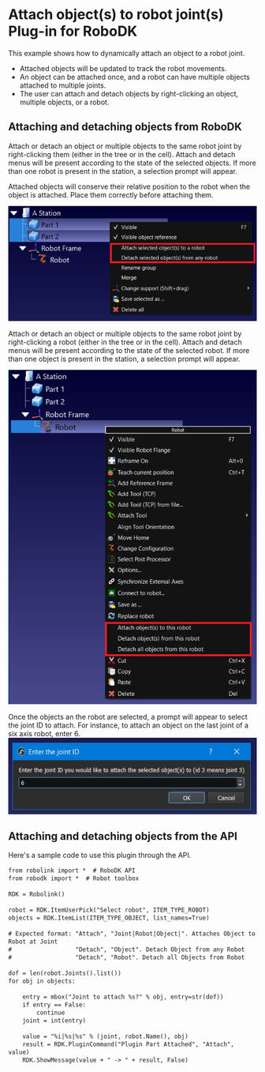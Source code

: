 Attach object(s) to robot joint(s) Plug-in for RoboDK
===================================================

This example shows how to dynamically attach an object to a robot joint.

* Attached objects will be updated to track the robot movements. 
* An object can be attached once, and a robot can have multiple objects attached to multiple joints.
* The user can attach and detach objects by right-clicking an object, multiple objects, or a robot.

Attaching and detaching objects from RoboDK
---------------------------------------------
Attach or detach an object or multiple objects to the same robot joint by right-clicking them (either in the tree or in the cell). Attach and detach menus will be present according to the state of the selected objects.
If more than one robot is present in the station, a selection prompt will appear.

Attached objects will conserve their relative position to the robot when the object is attached. Place them correctly before attaching them.

![Objects menu](./doc/object-menus.png)

Attach or detach an object or multiple objects to the same robot joint by right-clicking a robot (either in the tree or in the cell). Attach and detach menus will be present according to the state of the selected robot.
If more than one object is present in the station, a selection prompt will appear.

![Attaching objects](./doc/robot-menus.png)


Once the objects an the robot are selected, a prompt will appear to select the joint ID to attach. For instance, to attach an object on the last joint of a six axis robot, enter 6.
![Attaching objects](./doc/joint-entry.png)

Attaching and detaching objects from the API
------------------------------------------------

Here's a sample code to use this plugin through the API.

```
from robolink import *  # RoboDK API
from robodk import *  # Robot toolbox

RDK = Robolink()

robot = RDK.ItemUserPick("Select robot", ITEM_TYPE_ROBOT)
objects = RDK.ItemList(ITEM_TYPE_OBJECT, list_names=True)

# Expected format: "Attach", "Joint|Robot|Object|". Attaches Object to Robot at Joint
#                  "Detach", "Object". Detach Object from any Robot
#                  "Detach", "Robot". Detach all Objects from Robot

dof = len(robot.Joints().list())
for obj in objects:

    entry = mbox("Joint to attach %s?" % obj, entry=str(dof))
    if entry == False:
        continue
    joint = int(entry)

    value = "%i|%s|%s" % (joint, robot.Name(), obj)
    result = RDK.PluginCommand("Plugin Part Attached", "Attach", value)
    RDK.ShowMessage(value + " -> " + result, False)
```